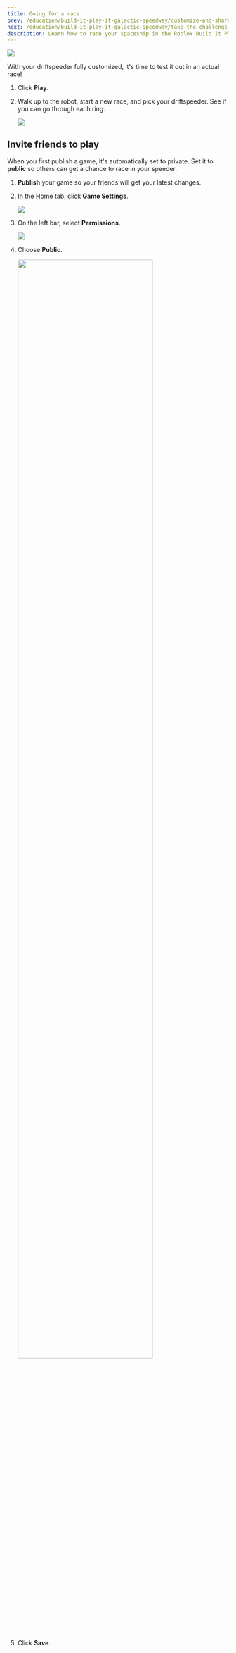 ```yaml
---
title: Going for a race
prev: /education/build-it-play-it-galactic-speedway/customize-and-share
next: /education/build-it-play-it-galactic-speedway/take-the-challenge-3
description: Learn how to race your spaceship in the Roblox Build It Play It and customize your published game so that your friends can play with you.
---
```


<img src="../../assets/education/build-it-play-it-galactic-speedway/going-for-a-race/hero-race.jpeg" />

With your driftspeeder fully customized, it's time to test it out in an actual race!

1. Click **Play**.
2. Walk up to the robot, start a new race, and pick your driftspeeder. See if you can go through each ring.

   <img src="../../assets/education/build-it-play-it-galactic-speedway/going-for-a-race/testing-plane.jpeg" />

## Invite friends to play

When you first publish a game, it's automatically set to private. Set it to **public** so others can get a chance to race in your speeder.

1. **Publish** your game so your friends will get your latest changes.

2. In the Home tab, click **Game Settings**.

   <img src="../../assets/education/build-it-play-it-galactic-speedway/going-for-a-race/game-settings.png" />

3. On the left bar, select **Permissions**.

   <img src="../../assets/education/build-it-play-it-galactic-speedway/going-for-a-race/click-permissions.png" />

4. Choose **Public**.

   <img src="../../assets/education/build-it-play-it-galactic-speedway/going-for-a-race/set-to-public.png" width="80%" />

5. Click **Save**.

